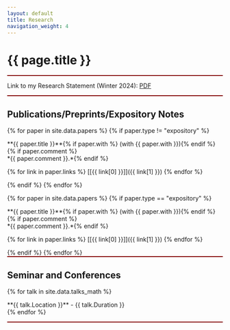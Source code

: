 ```yaml
---
layout: default
title: Research
navigation_weight: 4
---
```


<div style="border-bottom: 2px  solid #800000;">

# {{ page.title }}

</div>

<div style="border-bottom: 2px  solid #800000;">

Link to my Research Statement (Winter 2024): [PDF](/research/Research_Statement.pdf)

</div>

<div style="border-bottom: 2px  solid #800000;">


## Publications/Preprints/Expository Notes

{% for paper in site.data.papers %}
{% if paper.type != "expository" %}
<div class="papers">
**{{ paper.title }}**{% if paper.with %} (with {{ paper.with }}){% endif %}{% if paper.comment %}<br/> *{{ paper.comment }}.*{% endif %}

{% for link in paper.links %} [\[{{ link[0] }}\]]({{ link[1] }}) {% endfor %}
</div>
{% endif %}
{% endfor %}

{% for paper in site.data.papers %}
{% if paper.type == "expository" %}
<div class="papers">
**{{ paper.title }}**{% if paper.with %} (with {{ paper.with }}){% endif %}{% if paper.comment %}<br/> *{{ paper.comment }}.*{% endif %}

{% for link in paper.links %} [\[{{ link[0] }}\]]({{ link[1] }}) {% endfor %}
</div>
{% endif %}
{% endfor %}

</div>

<div style="border-bottom: 2px  solid #800000;">

## Seminar and Conferences

{% for talk in site.data.talks_math %}
<div class="course">
**{{ talk.Location }}** - {{ talk.Duration }}
</div>
{% endfor %}

<p></p>
</div>
